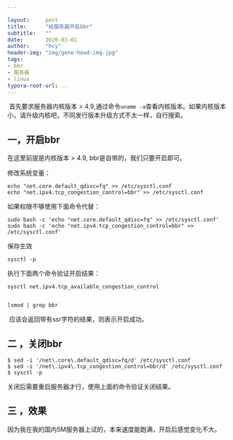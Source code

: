 ```yaml
---

layout:     post
title:      "给服务器开启bbr"
subtitle:   ""
date:       2020-03-01
author:     "hcy"
header-img: "img/gene-head-img.jpg"
tags:
- bbr
- 服务器
- linux
typora-root-url: ..
---
```










​	首先要求服务器内核版本 > 4.9,通过命令`uname -a`查看内核版本。如果内核版本小，请升级内核吧，不同发行版本升级方式不太一样，自行搜索。



## 一，开启bbr

在这里前提是内核版本 > 4.9, bbr是自带的，我们只要开启即可。



修改系统变量：

```shell
echo "net.core.default_qdisc=fq" >> /etc/sysctl.conf
echo "net.ipv4.tcp_congestion_control=bbr" >> /etc/sysctl.conf
```



如果权限不够使用下面命令代替：

```shell
sudo bash -c 'echo "net.core.default_qdisc=fq" >> /etc/sysctl.conf'
sudo bash -c 'echo "net.ipv4.tcp_congestion_control=bbr" >> /etc/sysctl.conf'
```



保存生效

```shell
sysctl -p
```





执行下面两个命令验证开启结果：

```shell
sysctl net.ipv4.tcp_available_congestion_control


lsmod | grep bbr

```

​	应该会返回带有ssr字符的结果，则表示开启成功。



## 二 ，关闭bbr



```shell
$ sed -i '/net\.core\.default_qdisc=fq/d' /etc/sysctl.conf
$ sed -i '/net\.ipv4\.tcp_congestion_control=bbr/d' /etc/sysctl.conf
$ sysctl -p
```



关闭后需要重启服务器才行，使用上面的命令验证关闭结果。





## 三 ，效果



因为我在我的国内5M服务器上试的，本来速度能跑满，开启后感觉变化不大。